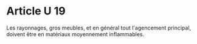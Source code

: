 # Article U 19

Les rayonnages, gros meubles, et en général tout l'agencement principal, doivent être en matériaux moyennement inflammables.
